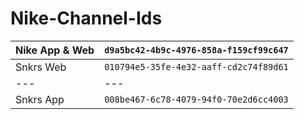 # Nike-Channel-Ids

Nike App & Web | `d9a5bc42-4b9c-4976-858a-f159cf99c647`
---|---
Snkrs Web | `010794e5-35fe-4e32-aaff-cd2c74f89d61`
---|---
Snkrs App | `008be467-6c78-4079-94f0-70e2d6cc4003`
